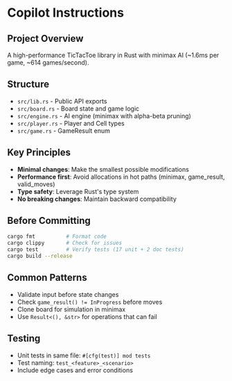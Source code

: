 # Copilot Instructions

## Project Overview
A high-performance TicTacToe library in Rust with minimax AI (~1.6ms per game, ~614 games/second).

## Structure
- `src/lib.rs` - Public API exports
- `src/board.rs` - Board state and game logic
- `src/engine.rs` - AI engine (minimax with alpha-beta pruning)
- `src/player.rs` - Player and Cell types
- `src/game.rs` - GameResult enum

## Key Principles
- **Minimal changes**: Make the smallest possible modifications
- **Performance first**: Avoid allocations in hot paths (minimax, game_result, valid_moves)
- **Type safety**: Leverage Rust's type system
- **No breaking changes**: Maintain backward compatibility

## Before Committing
```bash
cargo fmt          # Format code
cargo clippy       # Check for issues
cargo test         # Verify tests (17 unit + 2 doc tests)
cargo build --release
```

## Common Patterns
- Validate input before state changes
- Check `game_result() != InProgress` before moves
- Clone board for simulation in minimax
- Use `Result<(), &str>` for operations that can fail

## Testing
- Unit tests in same file: `#[cfg(test)] mod tests`
- Test naming: `test_<feature>_<scenario>`
- Include edge cases and error conditions
